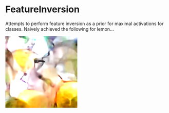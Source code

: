 # FeatureInversion

Attempts to perform feature inversion as a prior for maximal activations for
classes. Naively achieved the following for lemon...

![lemon](./images/lemon_generated.png)

